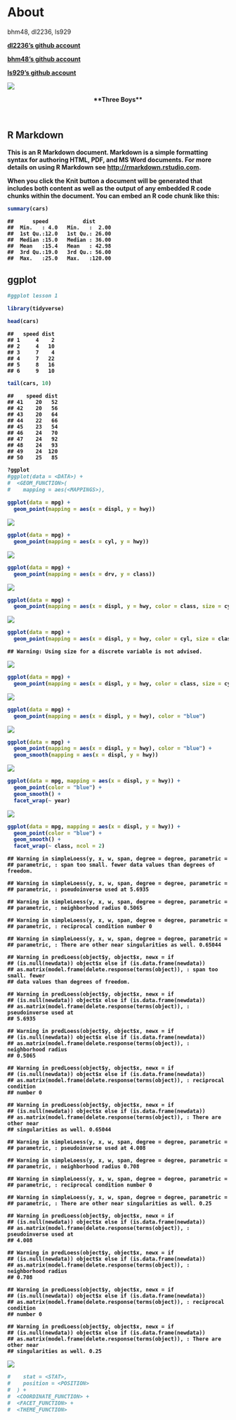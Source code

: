 About
================
bhm48, dl2236, ls929

<b> [dl2236’s github account](https://github.com/ls5340/r-collab-.git)
<br>

<b> [bhm48’s github account](https://github.com/ls5340/r-collab-.git)
<br>

<b> [ls929’s github account](https://github.com/ls5340/r-collab-.git)
<br>

![](https://thumbs.dreamstime.com/z/three-boys-who-rest-their-cheek-hand-214282653.jpg)
<center>
**Three Boys**
</center>

<b> <br>

## R Markdown

This is an R Markdown document. Markdown is a simple formatting syntax
for authoring HTML, PDF, and MS Word documents. For more details on
using R Markdown see <http://rmarkdown.rstudio.com>.

When you click the **Knit** button a document will be generated that
includes both content as well as the output of any embedded R code
chunks within the document. You can embed an R code chunk like this:

``` r
summary(cars)
```

    ##      speed           dist       
    ##  Min.   : 4.0   Min.   :  2.00  
    ##  1st Qu.:12.0   1st Qu.: 26.00  
    ##  Median :15.0   Median : 36.00  
    ##  Mean   :15.4   Mean   : 42.98  
    ##  3rd Qu.:19.0   3rd Qu.: 56.00  
    ##  Max.   :25.0   Max.   :120.00

## ggplot

``` r
#ggplot lesson 1

library(tidyverse)

head(cars)
```

    ##   speed dist
    ## 1     4    2
    ## 2     4   10
    ## 3     7    4
    ## 4     7   22
    ## 5     8   16
    ## 6     9   10

``` r
tail(cars, 10)
```

    ##    speed dist
    ## 41    20   52
    ## 42    20   56
    ## 43    20   64
    ## 44    22   66
    ## 45    23   54
    ## 46    24   70
    ## 47    24   92
    ## 48    24   93
    ## 49    24  120
    ## 50    25   85

``` r
?ggplot
#ggplot(data = <DATA>) + 
#  <GEOM_FUNCTION>(
#    mapping = aes(<MAPPINGS>),
    
ggplot(data = mpg) +
  geom_point(mapping = aes(x = displ, y = hwy))
```

![](About_files/figure-gfm/unnamed-chunk-1-1.png)<!-- -->

``` r
ggplot(data = mpg) +
  geom_point(mapping = aes(x = cyl, y = hwy))
```

![](About_files/figure-gfm/unnamed-chunk-1-2.png)<!-- -->

``` r
ggplot(data = mpg) +
  geom_point(mapping = aes(x = drv, y = class))
```

![](About_files/figure-gfm/unnamed-chunk-1-3.png)<!-- -->

``` r
ggplot(data = mpg) +
  geom_point(mapping = aes(x = displ, y = hwy, color = class, size = cyl))
```

![](About_files/figure-gfm/unnamed-chunk-1-4.png)<!-- -->

``` r
ggplot(data = mpg) +
  geom_point(mapping = aes(x = displ, y = hwy, color = cyl, size = class))
```

    ## Warning: Using size for a discrete variable is not advised.

![](About_files/figure-gfm/unnamed-chunk-1-5.png)<!-- -->

``` r
ggplot(data = mpg) +
  geom_point(mapping = aes(x = displ, y = hwy, color = class, size = cyl), shape = 1)
```

![](About_files/figure-gfm/unnamed-chunk-1-6.png)<!-- -->

``` r
ggplot(data = mpg) +
  geom_point(mapping = aes(x = displ, y = hwy), color = "blue")
```

![](About_files/figure-gfm/unnamed-chunk-1-7.png)<!-- -->

``` r
ggplot(data = mpg) +
  geom_point(mapping = aes(x = displ, y = hwy), color = "blue") +
  geom_smooth(mapping = aes(x = displ, y = hwy))
```

![](About_files/figure-gfm/unnamed-chunk-1-8.png)<!-- -->

``` r
ggplot(data = mpg, mapping = aes(x = displ, y = hwy)) +
  geom_point(color = "blue") +
  geom_smooth() +
  facet_wrap(~ year)
```

![](About_files/figure-gfm/unnamed-chunk-1-9.png)<!-- -->

``` r
ggplot(data = mpg, mapping = aes(x = displ, y = hwy)) +
  geom_point(color = "blue") +
  geom_smooth() +
  facet_wrap(~ class, ncol = 2)
```

    ## Warning in simpleLoess(y, x, w, span, degree = degree, parametric =
    ## parametric, : span too small. fewer data values than degrees of freedom.

    ## Warning in simpleLoess(y, x, w, span, degree = degree, parametric =
    ## parametric, : pseudoinverse used at 5.6935

    ## Warning in simpleLoess(y, x, w, span, degree = degree, parametric =
    ## parametric, : neighborhood radius 0.5065

    ## Warning in simpleLoess(y, x, w, span, degree = degree, parametric =
    ## parametric, : reciprocal condition number 0

    ## Warning in simpleLoess(y, x, w, span, degree = degree, parametric =
    ## parametric, : There are other near singularities as well. 0.65044

    ## Warning in predLoess(object$y, object$x, newx = if
    ## (is.null(newdata)) object$x else if (is.data.frame(newdata))
    ## as.matrix(model.frame(delete.response(terms(object)), : span too small. fewer
    ## data values than degrees of freedom.

    ## Warning in predLoess(object$y, object$x, newx = if
    ## (is.null(newdata)) object$x else if (is.data.frame(newdata))
    ## as.matrix(model.frame(delete.response(terms(object)), : pseudoinverse used at
    ## 5.6935

    ## Warning in predLoess(object$y, object$x, newx = if
    ## (is.null(newdata)) object$x else if (is.data.frame(newdata))
    ## as.matrix(model.frame(delete.response(terms(object)), : neighborhood radius
    ## 0.5065

    ## Warning in predLoess(object$y, object$x, newx = if
    ## (is.null(newdata)) object$x else if (is.data.frame(newdata))
    ## as.matrix(model.frame(delete.response(terms(object)), : reciprocal condition
    ## number 0

    ## Warning in predLoess(object$y, object$x, newx = if
    ## (is.null(newdata)) object$x else if (is.data.frame(newdata))
    ## as.matrix(model.frame(delete.response(terms(object)), : There are other near
    ## singularities as well. 0.65044

    ## Warning in simpleLoess(y, x, w, span, degree = degree, parametric =
    ## parametric, : pseudoinverse used at 4.008

    ## Warning in simpleLoess(y, x, w, span, degree = degree, parametric =
    ## parametric, : neighborhood radius 0.708

    ## Warning in simpleLoess(y, x, w, span, degree = degree, parametric =
    ## parametric, : reciprocal condition number 0

    ## Warning in simpleLoess(y, x, w, span, degree = degree, parametric =
    ## parametric, : There are other near singularities as well. 0.25

    ## Warning in predLoess(object$y, object$x, newx = if
    ## (is.null(newdata)) object$x else if (is.data.frame(newdata))
    ## as.matrix(model.frame(delete.response(terms(object)), : pseudoinverse used at
    ## 4.008

    ## Warning in predLoess(object$y, object$x, newx = if
    ## (is.null(newdata)) object$x else if (is.data.frame(newdata))
    ## as.matrix(model.frame(delete.response(terms(object)), : neighborhood radius
    ## 0.708

    ## Warning in predLoess(object$y, object$x, newx = if
    ## (is.null(newdata)) object$x else if (is.data.frame(newdata))
    ## as.matrix(model.frame(delete.response(terms(object)), : reciprocal condition
    ## number 0

    ## Warning in predLoess(object$y, object$x, newx = if
    ## (is.null(newdata)) object$x else if (is.data.frame(newdata))
    ## as.matrix(model.frame(delete.response(terms(object)), : There are other near
    ## singularities as well. 0.25

![](About_files/figure-gfm/unnamed-chunk-1-10.png)<!-- -->

``` r
#    stat = <STAT>, 
#    position = <POSITION>
#  ) +
#  <COORDINATE_FUNCTION> +
#  <FACET_FUNCTION> +
#  <THEME_FUNCTION>
```
